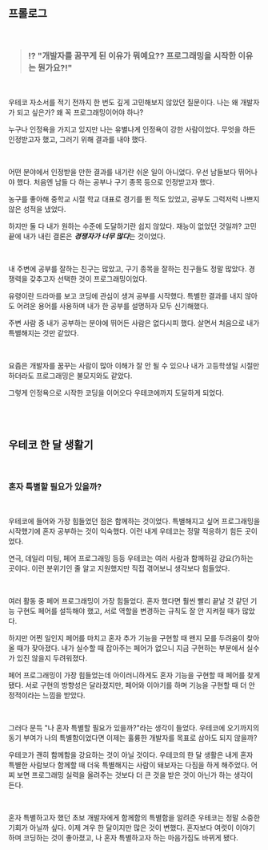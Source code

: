 ## 프롤로그

<br>

> ### ⁉️ "개발자를 꿈꾸게 된 이유가 뭐예요?? 프로그래밍을 시작한 이유는 뭔가요?!"

<br>

우테코 자소서를 적기 전까지 한 번도 깊게 고민해보지 않았던 질문이다. 나는 왜 개발자가 되고 싶은가? 왜 꼭 프로그래밍이어야 하나?

누구나 인정욕을 가지고 있지만 나는 유별나게 인정욕이 강한 사람이었다. 무엇을 하든 인정받고자 했고, 그러기 위해 결과를 내야 했다.

<br>

어떤 분야에서 인정받을 만한 결과를 내기란 쉬운 일이 아니었다. 우선 남들보다 뛰어나야 했다. 처음엔 남들 다 하는 공부나 구기 종목 등으로 인정받고자 했다.

농구를 좋아해 중학교 시절 학교 대표로 경기를 뛴 적도 있었고, 공부도 그럭저럭 나쁘지 않은 성적을 냈었다.

하지만 둘 다 내가 원하는 수준에 도달하기란 쉽지 않았다. 재능이 없었던 것일까? 고민 끝에 내가 내린 결론은 ***경쟁자가 너무 많다***는 것이었다.

<br>

내 주변에 공부를 잘하는 친구는 많았고, 구기 종목을 잘하는 친구들도 정말 많았다. 경쟁력을 갖추고자 선택한 것이 프로그래밍이었다.

유령이란 드라마를 보고 코딩에 관심이 생겨 공부를 시작했다. 특별한 결과를 내지 않아도 어려운 용어를 사용하며 내가 한 공부를 설명하자 모두 신기해했다.

주변 사람 중 내가 공부하는 분야에 뛰어든 사람은 없다시피 했다. 살면서 처음으로 내가 특별해지는 것만 같았다.

<br>

요즘은 개발자를 꿈꾸는 사람이 많아 이해가 잘 안 될 수 있으나 내가 고등학생일 시절만 하더라도 프로그래밍은 불모지와도 같았다.

그렇게 인정욕으로 시작한 코딩을 이어오다 우테코에까지 도달하게 되었다.

<br>
<br>

## 우테코 한 달 생활기

<br>

### 혼자 특별할 필요가 있을까?

<br>

우테코에 들어와 가장 힘들었던 점은 함께하는 것이었다. 특별해지고 싶어 프로그래밍을 시작했기에 혼자 공부하는 것이 익숙했다. 이런 내게 우테코는 정말 적응하기 힘든 곳이었다.

연극, 데일리 미팅, 페어 프로그래밍 등등 우테코는 여러 사람과 함께하길 강요(?)하는 곳이다. 이런 분위기인 줄 알고 지원했지만 직접 겪어보니 생각보다 힘들었다.

<br>

여러 활동 중 페어 프로그래밍이 가장 힘들었다. 혼자 했다면 훨씬 빨리 끝날 것 같던 기능 구현도 페어를 설득해야 했고, 서로 역할을 변경하는 규칙도 잘 안 지켜질 때가 많았다.

하지만 어쩐 일인지 페어를 마치고 혼자 추가 기능을 구현할 때 왠지 모를 두려움이 찾아올 때가 잦아졌다. 내가 실수할 때 잡아주는 페어가 없으니 지금 구현하는 부분에서 실수가 있진 않을지 두려워졌다.

페어 프로그래밍이 가장 힘들었는데 아이러니하게도 혼자 기능을 구현할 때 페어를 찾게 됐다. 서로 구현의 방향성은 달라졌지만, 페어와 이야기를 하며 기능을 구현할 때 더 안정적이라는 느낌을 받았다.

<br>

그러다 문득 "나 혼자 특별할 필요가 있을까?"라는 생각이 들었다. 우테코에 오기까지의 동기 부여가 나의 특별함이었다면 이제는 훌륭한 개발자를 목표로 삼아도 되지 않을까?

우테코가 괜히 함께함을 강요하는 것이 아닐 것이다. 우테코의 한 달 생활은 내게 혼자 특별한 사람보다 함께할 때 더욱 특별해지는 사람이 돼보자는 다짐을 하게 해주었다. 어찌 보면 프로그래밍 실력을 올려주는 것보다 더 큰 것을 받은 것이 아닌가 하는 생각이 든다.

<br>

혼자 특별하고자 했던 초보 개발자에게 함께함의 특별함을 알려준 우테코는 정말 소중한 기회가 아닐까 싶다. 이제 겨우 한 달이지만 많은 것이 변했다. 혼자보다 여럿이 이야기하며 코딩하는 것이 좋아졌고, 나 혼자 특별하고자 하는 마음가짐도 바뀌게 됐다.
